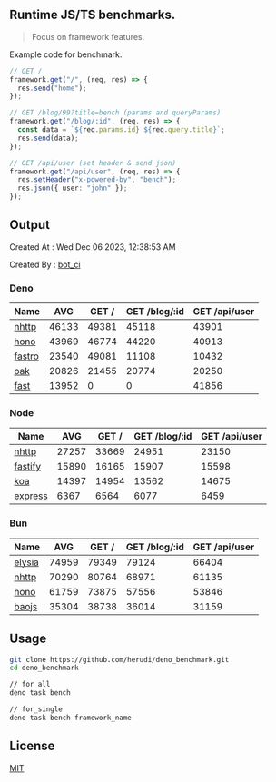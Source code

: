 ## Runtime JS/TS benchmarks.

> Focus on framework features.

Example code for benchmark.
```ts
// GET /
framework.get("/", (req, res) => {
  res.send("home");
});

// GET /blog/99?title=bench (params and queryParams)
framework.get("/blog/:id", (req, res) => {
  const data = `${req.params.id} ${req.query.title}`;
  res.send(data);
});

// GET /api/user (set header & send json)
framework.get("/api/user", (req, res) => {
  res.setHeader("x-powered-by", "bench");
  res.json({ user: "john" });
});
```

## Output
Created At : Wed Dec 06 2023, 12:38:53 AM

Created By : [bot_ci](https://github.com/herudi/deno_benchmarks/commits?author=github-actions%5Bbot%5D)


### Deno
|Name|AVG|GET /|GET /blog/:id|GET /api/user|
|----|----|----|----|----|
|[nhttp](https://github.com/nhttp/nhttp)|46133|49381|45118|43901|
|[hono](https://github.com/honojs/hono)|43969|46774|44220|40913|
|[fastro](https://github.com/fastrodev/fastro)|23540|49081|11108|10432|
|[oak](https://github.com/oakserver/oak)|20826|21455|20774|20250|
|[fast](https://github.com/danteissaias/fast)|13952|0|0|41856|
  


### Node
|Name|AVG|GET /|GET /blog/:id|GET /api/user|
|----|----|----|----|----|
|[nhttp](https://github.com/nhttp/nhttp)|27257|33669|24951|23150|
|[fastify](https://github.com/fastify/fastify)|15890|16165|15907|15598|
|[koa](https://github.com/koajs/koa)|14397|14954|13562|14675|
|[express](https://github.com/expressjs/express)|6367|6564|6077|6459|
  


### Bun
|Name|AVG|GET /|GET /blog/:id|GET /api/user|
|----|----|----|----|----|
|[elysia](https://github.com/elysiajs/elysia)|74959|79349|79124|66404|
|[nhttp](https://github.com/nhttp/nhttp)|70290|80764|68971|61135|
|[hono](https://github.com/honojs/hono)|61759|73875|57556|53846|
|[baojs](https://github.com/mattreid1/baojs)|35304|38738|36014|31159|
  



## Usage

```bash
git clone https://github.com/herudi/deno_benchmark.git
cd deno_benchmark

// for_all
deno task bench

// for_single
deno task bench framework_name
```

## License

[MIT](LICENSE)

